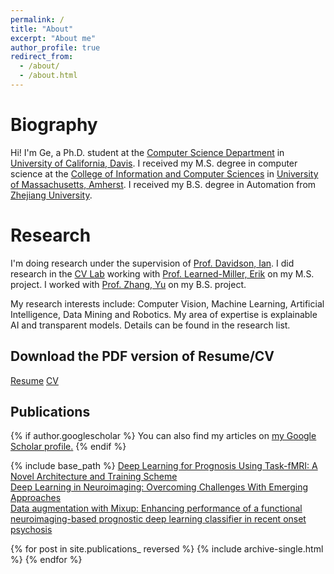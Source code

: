 ```yaml
---
permalink: /
title: "About"
excerpt: "About me"
author_profile: true
redirect_from: 
  - /about/
  - /about.html
---
```


Biography
======
Hi! I'm Ge, a Ph.D. student at the [Computer Science Department](https://cs.ucdavis.edu/) in [University of California, Davis](https://www.ucdavis.edu/). I received my M.S. degree in computer science at the [College of Information and Computer Sciences](https://www.cics.umass.edu/) in [University of Massachusetts, Amherst](https://www.umass.edu/). I received my B.S. degree in Automation from [Zhejiang University](http://www.zju.edu.cn/english/).

Research
======
I'm doing research under the supervision of [Prof. Davidson, Ian](https://faculty.engineering.ucdavis.edu/davidson/). I did research in the [CV Lab](http://vis-www.cs.umass.edu/?_ga=2.8406261.13071005.1539107294-754893335.1516127699) working with [Prof. Learned-Miller, Erik](https://people.cs.umass.edu/~elm/papers_by_student.html) on my M.S. project. I worked with [Prof. Zhang, Yu](https://person.zju.edu.cn/en/zhangyu) on my B.S. project.

My research interests include: Computer Vision, Machine Learning, Artificial Intelligence, Data Mining and Robotics. My area of expertise is explainable AI and transparent models. Details can be found in the research list.

Download the PDF version of Resume/CV
------
[Resume](https://geshijoker.github.io/files/resume.pdf)
[CV](https://geshijoker.github.io/files/CV.pdf)

Publications
------

{% if author.googlescholar %}
  You can also find my articles on <u><a href="{{author.googlescholar}}">my Google Scholar profile</a>.</u>
{% endif %}

{% include base_path %}
  [Deep Learning for Prognosis Using Task-fMRI: A Novel Architecture and Training Scheme](https://dl.acm.org/doi/abs/10.1145/3534678.3539362) <br />
  [Deep Learning in Neuroimaging: Overcoming Challenges With Emerging Approaches](https://www.ncbi.nlm.nih.gov/pmc/articles/PMC9200984/) <br />
  [Data augmentation with Mixup: Enhancing performance of a functional neuroimaging-based prognostic deep learning classifier in recent onset psychosis](https://www.sciencedirect.com/science/article/pii/S2213158222002790) <br />

{% for post in site.publications_ reversed %}
  {% include archive-single.html %}
{% endfor %}
